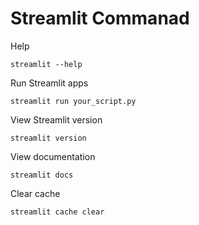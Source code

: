 # Streamlit Commanad
Help
```
streamlit --help
```
Run Streamlit apps
```
streamlit run your_script.py 
```
View Streamlit version
```angular2html
streamlit version
```
View documentation
```angular2html
streamlit docs
```
Clear cache
```angular2html
streamlit cache clear
```